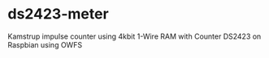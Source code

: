 # ds2423-meter
Kamstrup impulse counter using 4kbit 1-Wire RAM with Counter DS2423 on Raspbian using OWFS
